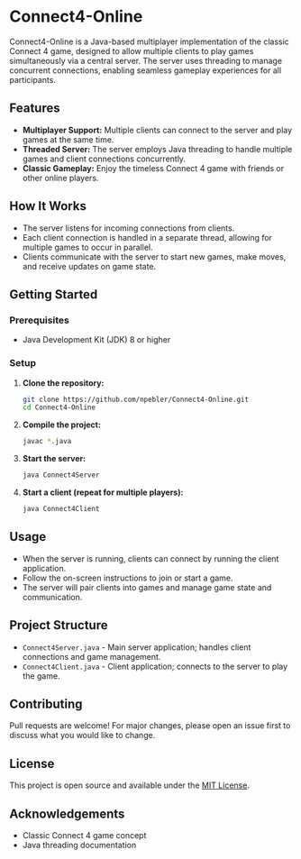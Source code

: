 # Connect4-Online

Connect4-Online is a Java-based multiplayer implementation of the classic Connect 4 game, designed to allow multiple clients to play games simultaneously via a central server. The server uses threading to manage concurrent connections, enabling seamless gameplay experiences for all participants.

## Features

- **Multiplayer Support:** Multiple clients can connect to the server and play games at the same time.
- **Threaded Server:** The server employs Java threading to handle multiple games and client connections concurrently.
- **Classic Gameplay:** Enjoy the timeless Connect 4 game with friends or other online players.

## How It Works

- The server listens for incoming connections from clients.
- Each client connection is handled in a separate thread, allowing for multiple games to occur in parallel.
- Clients communicate with the server to start new games, make moves, and receive updates on game state.

## Getting Started

### Prerequisites

- Java Development Kit (JDK) 8 or higher

### Setup

1. **Clone the repository:**

   ```bash
   git clone https://github.com/npebler/Connect4-Online.git
   cd Connect4-Online
   ```

2. **Compile the project:**

   ```bash
   javac *.java
   ```

3. **Start the server:**

   ```bash
   java Connect4Server
   ```

4. **Start a client (repeat for multiple players):**

   ```bash
   java Connect4Client
   ```

## Usage

- When the server is running, clients can connect by running the client application.
- Follow the on-screen instructions to join or start a game.
- The server will pair clients into games and manage game state and communication.

## Project Structure

- `Connect4Server.java` - Main server application; handles client connections and game management.
- `Connect4Client.java` - Client application; connects to the server to play the game.

## Contributing

Pull requests are welcome! For major changes, please open an issue first to discuss what you would like to change.

## License

This project is open source and available under the [MIT License](LICENSE).

## Acknowledgements

- Classic Connect 4 game concept
- Java threading documentation
